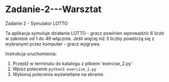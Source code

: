 # Zadanie-2---Warsztat
Zadanie 2 - Symulator LOTTO

Ta aplikacja symuluje działanie LOTTO - gracz powinien wprowadzić 6 liczb w zakresie od 1 do 49 włącznie. Jeśli więcej
niż 3 liczby powtórzą się z wybranymi przez komputer - gracz wygrywa.

Instrukcja uruchomienia:
1. Przejdź w terminalu do katalogu z plikiem 'exercise_2.py'
2. Wpisz polecenie <code>python3 exercise_2.py</code>
3. Wykonuj polecenia wyświetlane na ekranie.
